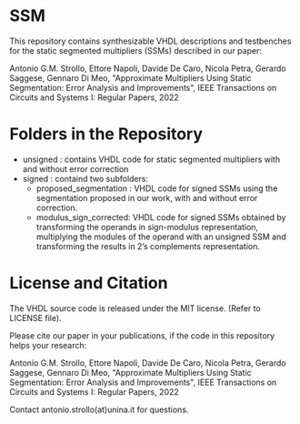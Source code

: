# SSM
This repository contains synthesizable VHDL descriptions and testbenches for the static segmented multipliers (SSMs) described in our paper:

Antonio G.M. Strollo, Ettore Napoli, Davide De Caro, Nicola Petra, Gerardo Saggese, Gennaro Di Meo, "Approximate Multipliers Using Static Segmentation: Error Analysis and Improvements",
IEEE Transactions on Circuits and Systems I: Regular Papers, 2022

# Folders in the Repository
* unsigned : contains VHDL code for static segmented multipliers with and without error correction
* signed : containd two subfolders:
   * proposed_segmentation : VHDL code for signed SSMs using the segmentation proposed in our work, with and without error correction.
   * modulus_sign_corrected: VHDL code for signed SSMs obtained by transforming the operands in sign-modulus representation, multiplying the modules of the operand with an unsigned SSM and transforming the results in 2’s complements representation.


# License and Citation

The VHDL source code is released under the MIT license. (Refer to LICENSE file).

Please cite our paper in your publications, if the code in this repository helps your research:

Antonio G.M. Strollo, Ettore Napoli, Davide De Caro, Nicola Petra, Gerardo Saggese, Gennaro Di Meo, "Approximate Multipliers Using Static Segmentation: Error Analysis and Improvements",
IEEE Transactions on Circuits and Systems I: Regular Papers, 2022

Contact antonio.strollo(at)unina.it for questions.
